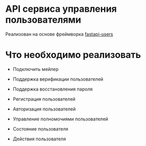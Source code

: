 # API сервиса управления пользователями

Реализован на основе фреймворка [fastapi-users](https://fastapi-users.github.io/)


# Что необходимо реализовать

- Подключить мейлер
- Поддержка верификации пользователей
- Поддержка восстановления пароля

- Регистрация пользователей
- Авторизация пользователей
- Управление полномочиями пользователей
- Состояние пользователя
- Действия пользователя